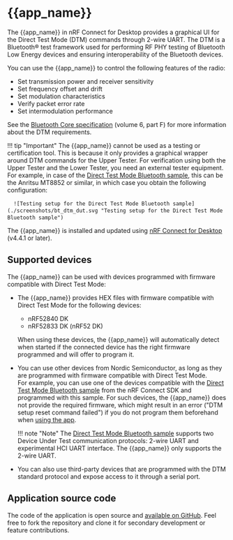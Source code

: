 # {{app_name}}

The {{app_name}} in nRF Connect for Desktop provides a graphical UI for the Direct Test Mode (DTM) commands through 2-wire UART. The DTM is a Bluetooth® test framework used for performing RF PHY testing of Bluetooth Low Energy devices and ensuring interoperability of the Bluetooth devices.

You can use the {{app_name}} to control the following features of the radio:

- Set transmission power and receiver sensitivity
- Set frequency offset and drift
- Set modulation characteristics
- Verify packet error rate
- Set intermodulation performance

See the [Bluetooth Core specification](https://www.bluetooth.com/specifications/specs/core-specification-5-3/) (volume 6, part F) for more information about the DTM requirements.

!!! tip "Important"
      The {{app_name}} cannot be used as a testing or certification tool. This is because it only provides a graphical wrapper around DTM commands for the Upper Tester. For verification using both the Upper Tester and the Lower Tester, you need an external tester equipment. For example, in case of the [Direct Test Mode Bluetooth sample](https://docs.nordicsemi.com/bundle/ncs-latest/page/nrf/samples/bluetooth/direct_test_mode/README.html), this can be the Anritsu MT8852 or similar, in which case you obtain the following configuration:

      ![Testing setup for the Direct Test Mode Bluetooth sample](./screenshots/bt_dtm_dut.svg "Testing setup for the Direct Test Mode Bluetooth sample")

The {{app_name}} is installed and updated using [nRF Connect for Desktop](https://docs.nordicsemi.com/bundle/nrf-connect-desktop/page/index.html) (v4.4.1 or later).

## Supported devices

The {{app_name}} can be used with devices programmed with firmware compatible with Direct Test Mode:

* The {{app_name}} provides HEX files with firmware compatible with Direct Test Mode for the following devices:

    - nRF52840 DK
    - nRF52833 DK (nRF52 DK)

    When using these devices, the {{app_name}} will automatically detect when started if the connected device has the right firmware programmed and will offer to program it.

* You can use other devices from Nordic Semiconductor, as long as they are programmed with firmware compatible with Direct Test Mode.<br/>
  For example, you can use one of the devices compatible with the [Direct Test Mode Bluetooth sample](https://docs.nordicsemi.com/bundle/ncs-latest/page/nrf/samples/bluetooth/direct_test_mode/README.html) from the nRF Connect SDK and programmed with this sample. For such devices, the {{app_name}} does not provide the required firmware, which might result in an error ("DTM setup reset command failed") if you do not program them beforehand when [using the app](using_dtm.md).

    !!! note "Note"
         The [Direct Test Mode Bluetooth sample](https://docs.nordicsemi.com/bundle/ncs-latest/page/nrf/samples/bluetooth/direct_test_mode/README.html) supports two Device Under Test communication protocols: 2-wire UART and experimental HCI UART interface. The {{app_name}} only supports the 2-wire UART.

* You can also use third-party devices that are programmed with the DTM standard protocol and expose access to it through a serial port.

## Application source code

The code of the application is open source and [available on GitHub](https://github.com/NordicSemiconductor/pc-nrfconnect-dtm).
Feel free to fork the repository and clone it for secondary development or feature contributions.